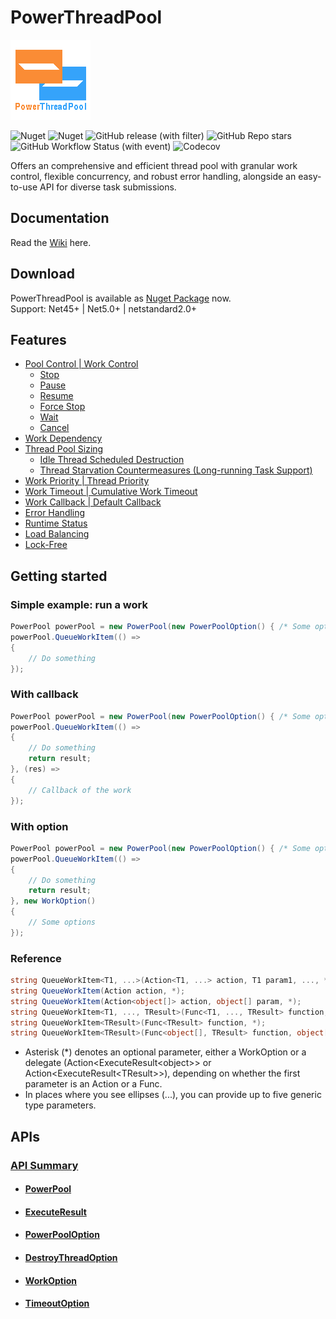 # PowerThreadPool
![icon](https://raw.githubusercontent.com/ZjzMisaka/PowerThreadPool/main/icon.png)

![Nuget](https://img.shields.io/nuget/v/PowerThreadPool?style=for-the-badge)
![Nuget](https://img.shields.io/nuget/dt/PowerThreadPool?style=for-the-badge)
![GitHub release (with filter)](https://img.shields.io/github/v/release/ZjzMisaka/PowerThreadPool?style=for-the-badge)
![GitHub Repo stars](https://img.shields.io/github/stars/ZjzMisaka/PowerThreadPool?style=for-the-badge)
![GitHub Workflow Status (with event)](https://img.shields.io/github/actions/workflow/status/ZjzMisaka/PowerThreadPool/test.yml?style=for-the-badge)
![Codecov](https://img.shields.io/codecov/c/github/ZjzMisaka/PowerThreadPool?style=for-the-badge)

Offers an comprehensive and efficient thread pool with granular work control, flexible concurrency, and robust error handling, alongside an easy-to-use API for diverse task submissions.  

## Documentation
Read the [Wiki](https://github.com/ZjzMisaka/PowerThreadPool/wiki) here.  

## Download
PowerThreadPool is available as [Nuget Package](https://www.nuget.org/packages/PowerThreadPool/) now.  
Support: Net45+ | Net5.0+ | netstandard2.0+  

## Features
- [Pool Control | Work Control](https://github.com/ZjzMisaka/PowerThreadPool/wiki/Work-Control)
    - [Stop](https://github.com/ZjzMisaka/PowerThreadPool/wiki/Work-Control#pause-resume-stop)
    - [Pause](https://github.com/ZjzMisaka/PowerThreadPool/wiki/Work-Control#pause-resume-stop)
    - [Resume](https://github.com/ZjzMisaka/PowerThreadPool/wiki/Work-Control#pause-resume-stop)
    - [Force Stop](https://github.com/ZjzMisaka/PowerThreadPool/wiki/Work-Control#force-stop)
    - [Wait](https://github.com/ZjzMisaka/PowerThreadPool/wiki/Work-Control#wait)
    - [Cancel](https://github.com/ZjzMisaka/PowerThreadPool/wiki/Work-Control#cancel)
- [Work Dependency](https://github.com/ZjzMisaka/PowerThreadPool/wiki/Work-Dependency)
- [Thread Pool Sizing](https://github.com/ZjzMisaka/PowerThreadPool/wiki/Thread-Pool-Sizing)
    - [Idle Thread Scheduled Destruction](https://github.com/ZjzMisaka/PowerThreadPool/wiki/DestroyThreadOption)
    - [Thread Starvation Countermeasures (Long-running Task Support)](https://github.com/ZjzMisaka/PowerThreadPool/wiki/Thread-Pool-Sizing#thread-starvation)
- [Work Priority | Thread Priority](https://github.com/ZjzMisaka/PowerThreadPool/wiki/Priority)
- [Work Timeout | Cumulative Work Timeout](https://github.com/ZjzMisaka/PowerThreadPool/wiki/Timeout)
- [Work Callback | Default Callback](https://github.com/ZjzMisaka/PowerThreadPool/wiki/Callback)
- [Error Handling](https://github.com/ZjzMisaka/PowerThreadPool/wiki/Callback)
- [Runtime Status](https://github.com/ZjzMisaka/PowerThreadPool/wiki/PowerPool#properties)
- [Load Balancing](https://en.wikipedia.org/wiki/Work_stealing)
- [Lock-Free](https://en.wikipedia.org/wiki/Non-blocking_algorithm)

## Getting started
### Simple example: run a work
```csharp
PowerPool powerPool = new PowerPool(new PowerPoolOption() { /* Some options */ });
powerPool.QueueWorkItem(() => 
{
    // Do something
});
```

### With callback
```csharp
PowerPool powerPool = new PowerPool(new PowerPoolOption() { /* Some options */ });
powerPool.QueueWorkItem(() => 
{
    // Do something
    return result;
}, (res) => 
{
    // Callback of the work
});
```

### With option
```csharp
PowerPool powerPool = new PowerPool(new PowerPoolOption() { /* Some options */ });
powerPool.QueueWorkItem(() => 
{
    // Do something
    return result;
}, new WorkOption()
{
    // Some options
});
```

### Reference
``` csharp
string QueueWorkItem<T1, ...>(Action<T1, ...> action, T1 param1, ..., *);
string QueueWorkItem(Action action, *);
string QueueWorkItem(Action<object[]> action, object[] param, *);
string QueueWorkItem<T1, ..., TResult>(Func<T1, ..., TResult> function, T1 param1, ..., *);
string QueueWorkItem<TResult>(Func<TResult> function, *);
string QueueWorkItem<TResult>(Func<object[], TResult> function, object[] param, *);
```
- Asterisk (*) denotes an optional parameter, either a WorkOption or a delegate (Action\<ExecuteResult\<object\>\> or Action\<ExecuteResult\<TResult\>\>), depending on whether the first parameter is an Action or a Func. 
- In places where you see ellipses (...), you can provide up to five generic type parameters. 

## APIs
### [API Summary](https://github.com/ZjzMisaka/PowerThreadPool/wiki/API-Summary)  
- #### [PowerPool](https://github.com/ZjzMisaka/PowerThreadPool/wiki/PowerPool)  
- #### [ExecuteResult](https://github.com/ZjzMisaka/PowerThreadPool/wiki/ExecuteResult)  
- #### [PowerPoolOption](https://github.com/ZjzMisaka/PowerThreadPool/wiki/PowerPoolOption)  
- #### [DestroyThreadOption](https://github.com/ZjzMisaka/PowerThreadPool/wiki/DestroyThreadOption)  
- #### [WorkOption](https://github.com/ZjzMisaka/PowerThreadPool/wiki/WorkOption)  
- #### [TimeoutOption](https://github.com/ZjzMisaka/PowerThreadPool/wiki/TimeoutOption)  
